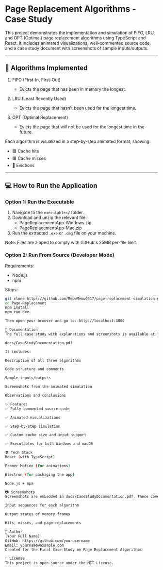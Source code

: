 # Page Replacement Algorithms - Case Study

This project demonstrates the implementation and simulation of FIFO, LRU, and OPT (Optimal) page replacement algorithms using TypeScript and React. It includes animated visualizations, well-commented source code, and a case study document with screenshots of sample inputs/outputs.

-------
## 🧠 Algorithms Implemented

1. FIFO (First-In, First-Out)  
   - Evicts the page that has been in memory the longest.

2. LRU (Least Recently Used)  
   - Evicts the page that hasn't been used for the longest time.

3. OPT (Optimal Replacement)  
   - Evicts the page that will not be used for the longest time in the future.

Each algorithm is visualized in a step-by-step animated format, showing:
- 🟩 Cache hits
- 🟥 Cache misses
- 🔄 Evictions

------

## 💻 How to Run the Application

### Option 1: Run the Executable

1. Navigate to the `executables/` folder.
2. Download and unzip the relevant file:
   - PageReplacementApp-Windows.zip
   - PageReplacementApp-Mac.zip
3. Run the extracted `.exe` or `.dmg` file on your machine.

Note: Files are zipped to comply with GitHub's 25MB per-file limit.

### Option 2: Run From Source (Developer Mode)

Requirements:
- Node.js
- npm

Steps:
```bash
git clone https://github.com/MeowMeow0417/page-replacement-simulation.git 
cd Page-Replacement
npm install
npm run dev

Then open your browser and go to: http://localhost:3000

📄 Documentation
The full case study with explanations and screenshots is available at:

docs/CaseStudyDocumentation.pdf

It includes:

Description of all three algorithms

Code structure and comments

Sample inputs/outputs

Screenshots from the animated simulation

Observations and conclusions

✨ Features
✅ Fully commented source code

✅ Animated visualizations

✅ Step-by-step simulation

✅ Custom cache size and input support

✅ Executables for both Windows and macOS

🛠 Tech Stack
React (with TypeScript)

Framer Motion (for animations)

Electron (for packaging the app)

Node.js + npm

📷 Screenshots
Screenshots are embedded in docs/CaseStudyDocumentation.pdf. These cover:

Input sequences for each algorithm

Output states of memory frames

Hits, misses, and page replacements

👤 Author
[Your Full Name]
GitHub: https://github.com/yourusername
Email: yourname@example.com
Created for the Final Case Study on Page Replacement Algorithms

📜 License
This project is open-source under the MIT License.

